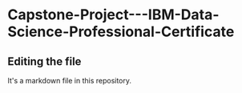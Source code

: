 # Capstone-Project---IBM-Data-Science-Professional-Certificate
## Editing the file
It's a markdown file in this repository.

